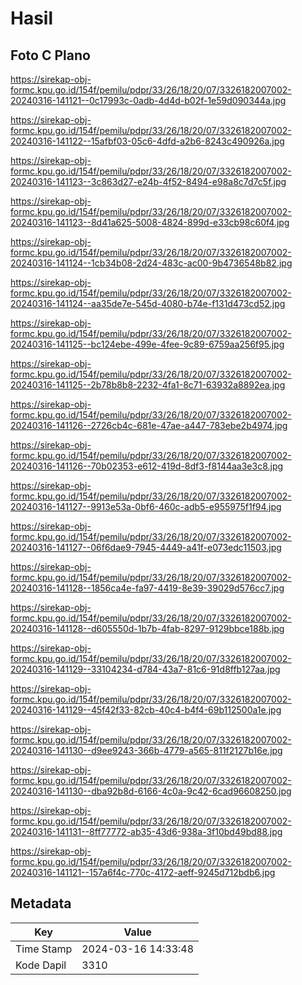 # Hasil

## Foto C Plano

https://sirekap-obj-formc.kpu.go.id/154f/pemilu/pdpr/33/26/18/20/07/3326182007002-20240316-141121--0c17993c-0adb-4d4d-b02f-1e59d090344a.jpg

https://sirekap-obj-formc.kpu.go.id/154f/pemilu/pdpr/33/26/18/20/07/3326182007002-20240316-141122--15afbf03-05c6-4dfd-a2b6-8243c490926a.jpg

https://sirekap-obj-formc.kpu.go.id/154f/pemilu/pdpr/33/26/18/20/07/3326182007002-20240316-141123--3c863d27-e24b-4f52-8494-e98a8c7d7c5f.jpg

https://sirekap-obj-formc.kpu.go.id/154f/pemilu/pdpr/33/26/18/20/07/3326182007002-20240316-141123--8d41a625-5008-4824-899d-e33cb98c60f4.jpg

https://sirekap-obj-formc.kpu.go.id/154f/pemilu/pdpr/33/26/18/20/07/3326182007002-20240316-141124--1cb34b08-2d24-483c-ac00-9b4736548b82.jpg

https://sirekap-obj-formc.kpu.go.id/154f/pemilu/pdpr/33/26/18/20/07/3326182007002-20240316-141124--aa35de7e-545d-4080-b74e-f131d473cd52.jpg

https://sirekap-obj-formc.kpu.go.id/154f/pemilu/pdpr/33/26/18/20/07/3326182007002-20240316-141125--bc124ebe-499e-4fee-9c89-6759aa256f95.jpg

https://sirekap-obj-formc.kpu.go.id/154f/pemilu/pdpr/33/26/18/20/07/3326182007002-20240316-141125--2b78b8b8-2232-4fa1-8c71-63932a8892ea.jpg

https://sirekap-obj-formc.kpu.go.id/154f/pemilu/pdpr/33/26/18/20/07/3326182007002-20240316-141126--2726cb4c-681e-47ae-a447-783ebe2b4974.jpg

https://sirekap-obj-formc.kpu.go.id/154f/pemilu/pdpr/33/26/18/20/07/3326182007002-20240316-141126--70b02353-e612-419d-8df3-f8144aa3e3c8.jpg

https://sirekap-obj-formc.kpu.go.id/154f/pemilu/pdpr/33/26/18/20/07/3326182007002-20240316-141127--9913e53a-0bf6-460c-adb5-e955975f1f94.jpg

https://sirekap-obj-formc.kpu.go.id/154f/pemilu/pdpr/33/26/18/20/07/3326182007002-20240316-141127--06f6dae9-7945-4449-a41f-e073edc11503.jpg

https://sirekap-obj-formc.kpu.go.id/154f/pemilu/pdpr/33/26/18/20/07/3326182007002-20240316-141128--1856ca4e-fa97-4419-8e39-39029d576cc7.jpg

https://sirekap-obj-formc.kpu.go.id/154f/pemilu/pdpr/33/26/18/20/07/3326182007002-20240316-141128--d605550d-1b7b-4fab-8297-9129bbce188b.jpg

https://sirekap-obj-formc.kpu.go.id/154f/pemilu/pdpr/33/26/18/20/07/3326182007002-20240316-141129--33104234-d784-43a7-81c6-91d8ffb127aa.jpg

https://sirekap-obj-formc.kpu.go.id/154f/pemilu/pdpr/33/26/18/20/07/3326182007002-20240316-141129--45f42f33-82cb-40c4-b4f4-69b112500a1e.jpg

https://sirekap-obj-formc.kpu.go.id/154f/pemilu/pdpr/33/26/18/20/07/3326182007002-20240316-141130--d9ee9243-366b-4779-a565-811f2127b16e.jpg

https://sirekap-obj-formc.kpu.go.id/154f/pemilu/pdpr/33/26/18/20/07/3326182007002-20240316-141130--dba92b8d-6166-4c0a-9c42-6cad96608250.jpg

https://sirekap-obj-formc.kpu.go.id/154f/pemilu/pdpr/33/26/18/20/07/3326182007002-20240316-141131--8ff77772-ab35-43d6-938a-3f10bd49bd88.jpg

https://sirekap-obj-formc.kpu.go.id/154f/pemilu/pdpr/33/26/18/20/07/3326182007002-20240316-141121--157a6f4c-770c-4172-aeff-9245d712bdb6.jpg


## Metadata

| Key        | Value               |
| ---------- | ------------------- |
| Time Stamp | 2024-03-16 14:33:48 |
| Kode Dapil | 3310                |



